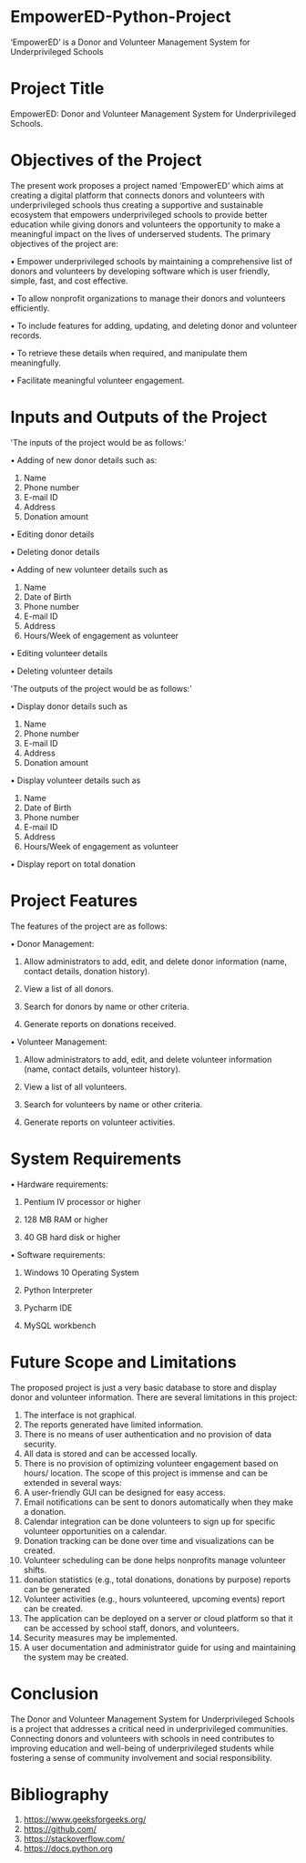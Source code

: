# EmpowerED-Python-Project
‘EmpowerED’ is a Donor and Volunteer Management System  for Underprivileged Schools
# Project Title 
EmpowerED: Donor and Volunteer Management System for Underprivileged Schools.
# Objectives of the Project
The present work proposes a project named ‘EmpowerED’ which aims at creating a digital 
platform that connects donors and volunteers with underprivileged schools thus creating a 
supportive and sustainable ecosystem that empowers underprivileged schools to provide 
better education while giving donors and volunteers the opportunity to make a meaningful 
impact on the lives of underserved students. 
The primary objectives of the project are:

• Empower underprivileged schools by maintaining a comprehensive list of donors and 
volunteers by developing software which is user friendly, simple, fast, and cost effective.

• To allow nonprofit organizations to manage their donors and volunteers efficiently. 

• To include features for adding, updating, and deleting donor and volunteer records.

• To retrieve these details when required, and manipulate them meaningfully.

• Facilitate meaningful volunteer engagement.

# Inputs and Outputs of the Project
'The inputs of the project would be as follows:'

• Adding of new donor details such as: 
  1. Name
  2. Phone number
  3. E-mail ID
  4. Address
  5. Donation amount

• Editing donor details

• Deleting donor details

• Adding of new volunteer details such as 
  1. Name
  2. Date of Birth
  3. Phone number
  4. E-mail ID
  5. Address
  6. Hours/Week of engagement as volunteer

• Editing volunteer details

• Deleting volunteer details

'The outputs of the project would be as follows:'

• Display donor details such as 
  1. Name
  2. Phone number
  3. E-mail ID
  4. Address
  5. Donation amount
     
• Display volunteer details such as 
  1. Name
  2. Date of Birth
  3. Phone number
  4. E-mail ID
  5. Address
  6. Hours/Week of engagement as volunteer
     
• Display report on total donation
# Project Features
The features of the project are as follows:

• Donor Management:
   
1. Allow administrators to add, edit, and delete donor information (name, contact details, 
  donation history).
  
2. View a list of all donors.
  
3. Search for donors by name or other criteria.
  
4. Generate reports on donations received. 
  
• Volunteer Management:
   
1. Allow administrators to add, edit, and delete volunteer information (name, contact 
  details, volunteer history).
  
2. View a list of all volunteers.
  
3. Search for volunteers by name or other criteria.
  
4. Generate reports on volunteer activities.
# System Requirements
• Hardware requirements:
   
  1. Pentium IV processor or higher
  
  2. 128 MB RAM or higher
  
  3. 40 GB hard disk or higher
  
• Software requirements:
   
  1. Windows 10 Operating System

  2. Python Interpreter
  
  3. Pycharm IDE
  
  4. MySQL workbench
  
# Future Scope and Limitations
The proposed project is just a very basic database to store and display donor and volunteer 
information. There are several limitations in this project:

1. The interface is not graphical.
2. The reports generated have limited information.
3. There is no means of user authentication and no provision of data security.
4. All data is stored and can be accessed locally.
5. There is no provision of optimizing volunteer engagement based on hours/ location.
The scope of this project is immense and can be extended in several ways:
1. A user-friendly GUI can be designed for easy access. 
2. Email notifications can be sent to donors automatically when they make a donation.
3. Calendar integration can be done volunteers to sign up for specific volunteer 
opportunities on a calendar.
4. Donation tracking can be done over time and visualizations can be created.
5. Volunteer scheduling can be done helps nonprofits manage volunteer shifts.
6. donation statistics (e.g., total donations, donations by purpose) reports can be 
generated
7. Volunteer activities (e.g., hours volunteered, upcoming events) report can be created.
8. The application can be deployed on a server or cloud platform so that it can be 
accessed by school staff, donors, and volunteers.
9. Security measures may be implemented.
10. A user documentation and administrator guide for using and maintaining the system
may be created.
# Conclusion
The Donor and Volunteer Management System for Underprivileged Schools is a project that 
addresses a critical need in underprivileged communities. Connecting donors and volunteers 
with schools in need contributes to improving education and well-being of underprivileged 
students while fostering a sense of community involvement and social responsibility.
# Bibliography
1. https://www.geeksforgeeks.org/
2. https://github.com/
3. https://stackoverflow.com/
4. https://docs.python.org
